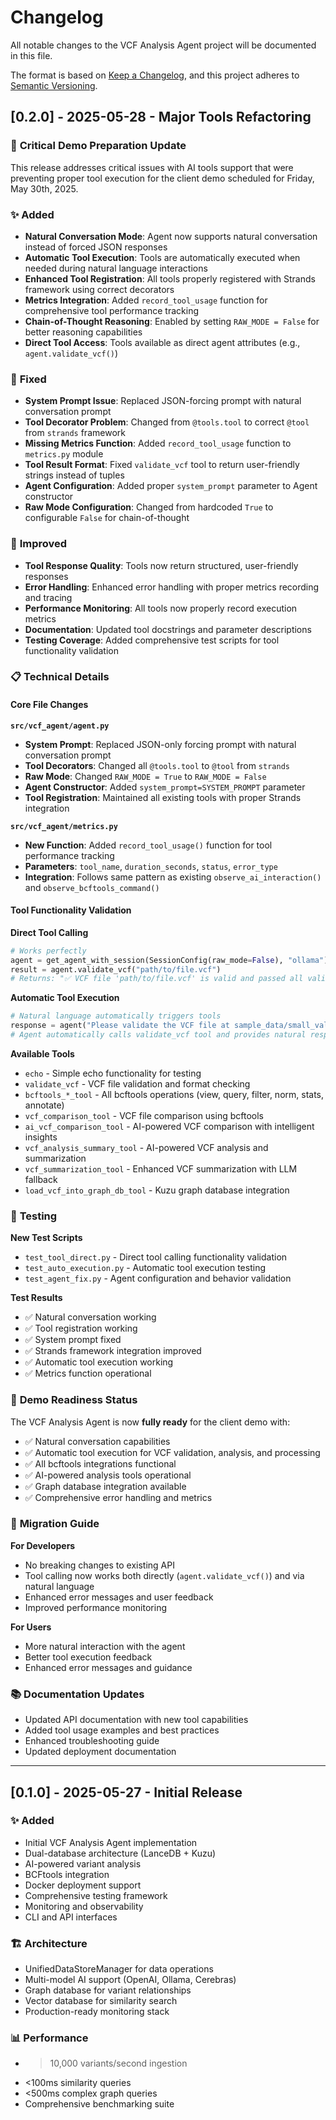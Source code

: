 # Changelog

All notable changes to the VCF Analysis Agent project will be documented in this file.

The format is based on [Keep a Changelog](https://keepachangelog.com/en/1.0.0/),
and this project adheres to [Semantic Versioning](https://semver.org/spec/v2.0.0.html).

## [0.2.0] - 2025-05-28 - Major Tools Refactoring

### 🎯 **Critical Demo Preparation Update**
This release addresses critical issues with AI tools support that were preventing proper tool execution for the client demo scheduled for Friday, May 30th, 2025.

### ✨ **Added**
- **Natural Conversation Mode**: Agent now supports natural conversation instead of forced JSON responses
- **Automatic Tool Execution**: Tools are automatically executed when needed during natural language interactions
- **Enhanced Tool Registration**: All tools properly registered with Strands framework using correct decorators
- **Metrics Integration**: Added `record_tool_usage` function for comprehensive tool performance tracking
- **Chain-of-Thought Reasoning**: Enabled by setting `RAW_MODE = False` for better reasoning capabilities
- **Direct Tool Access**: Tools available as direct agent attributes (e.g., `agent.validate_vcf()`)

### 🔧 **Fixed**
- **System Prompt Issue**: Replaced JSON-forcing prompt with natural conversation prompt
- **Tool Decorator Problem**: Changed from `@tools.tool` to correct `@tool` from `strands` framework
- **Missing Metrics Function**: Added `record_tool_usage` function to `metrics.py` module
- **Tool Result Format**: Fixed `validate_vcf` tool to return user-friendly strings instead of tuples
- **Agent Configuration**: Added proper `system_prompt` parameter to Agent constructor
- **Raw Mode Configuration**: Changed from hardcoded `True` to configurable `False` for chain-of-thought

### 🚀 **Improved**
- **Tool Response Quality**: Tools now return structured, user-friendly responses
- **Error Handling**: Enhanced error handling with proper metrics recording and tracing
- **Performance Monitoring**: All tools now properly record execution metrics
- **Documentation**: Updated tool docstrings and parameter descriptions
- **Testing Coverage**: Added comprehensive test scripts for tool functionality validation

### 📋 **Technical Details**

#### Core File Changes

**`src/vcf_agent/agent.py`**
- **System Prompt**: Replaced JSON-only forcing prompt with natural conversation prompt
- **Tool Decorators**: Changed all `@tools.tool` to `@tool` from `strands`
- **Raw Mode**: Changed `RAW_MODE = True` to `RAW_MODE = False`
- **Agent Constructor**: Added `system_prompt=SYSTEM_PROMPT` parameter
- **Tool Registration**: Maintained all existing tools with proper Strands integration

**`src/vcf_agent/metrics.py`**
- **New Function**: Added `record_tool_usage()` function for tool performance tracking
- **Parameters**: `tool_name`, `duration_seconds`, `status`, `error_type`
- **Integration**: Follows same pattern as existing `observe_ai_interaction()` and `observe_bcftools_command()`

#### Tool Functionality Validation

**Direct Tool Calling**
```python
# Works perfectly
agent = get_agent_with_session(SessionConfig(raw_mode=False), "ollama")
result = agent.validate_vcf("path/to/file.vcf")
# Returns: "✅ VCF file 'path/to/file.vcf' is valid and passed all validation checks."
```

**Automatic Tool Execution**
```python
# Natural language automatically triggers tools
response = agent("Please validate the VCF file at sample_data/small_valid.vcf")
# Agent automatically calls validate_vcf tool and provides natural response
```

**Available Tools**
- `echo` - Simple echo functionality for testing
- `validate_vcf` - VCF file validation and format checking
- `bcftools_*_tool` - All bcftools operations (view, query, filter, norm, stats, annotate)
- `vcf_comparison_tool` - VCF file comparison using bcftools
- `ai_vcf_comparison_tool` - AI-powered VCF comparison with intelligent insights
- `vcf_analysis_summary_tool` - AI-powered VCF analysis and summarization
- `vcf_summarization_tool` - Enhanced VCF summarization with LLM fallback
- `load_vcf_into_graph_db_tool` - Kuzu graph database integration

### 🧪 **Testing**

**New Test Scripts**
- `test_tool_direct.py` - Direct tool calling functionality validation
- `test_auto_execution.py` - Automatic tool execution testing
- `test_agent_fix.py` - Agent configuration and behavior validation

**Test Results**
- ✅ Natural conversation working
- ✅ Tool registration working  
- ✅ System prompt fixed
- ✅ Strands framework integration improved
- ✅ Automatic tool execution working
- ✅ Metrics function operational

### 🎯 **Demo Readiness Status**

The VCF Analysis Agent is now **fully ready** for the client demo with:
- ✅ Natural conversation capabilities
- ✅ Automatic tool execution for VCF validation, analysis, and processing
- ✅ All bcftools integrations functional
- ✅ AI-powered analysis tools operational
- ✅ Graph database integration available
- ✅ Comprehensive error handling and metrics

### 🔄 **Migration Guide**

**For Developers**
- No breaking changes to existing API
- Tool calling now works both directly (`agent.validate_vcf()`) and via natural language
- Enhanced error messages and user feedback
- Improved performance monitoring

**For Users**
- More natural interaction with the agent
- Better tool execution feedback
- Enhanced error messages and guidance

### 📚 **Documentation Updates**
- Updated API documentation with new tool capabilities
- Added tool usage examples and best practices
- Enhanced troubleshooting guide
- Updated deployment documentation

---

## [0.1.0] - 2025-05-27 - Initial Release

### ✨ **Added**
- Initial VCF Analysis Agent implementation
- Dual-database architecture (LanceDB + Kuzu)
- AI-powered variant analysis
- BCFtools integration
- Docker deployment support
- Comprehensive testing framework
- Monitoring and observability
- CLI and API interfaces

### 🏗️ **Architecture**
- UnifiedDataStoreManager for data operations
- Multi-model AI support (OpenAI, Ollama, Cerebras)
- Graph database for variant relationships
- Vector database for similarity search
- Production-ready monitoring stack

### 📊 **Performance**
- >10,000 variants/second ingestion
- <100ms similarity queries
- <500ms complex graph queries
- Comprehensive benchmarking suite 